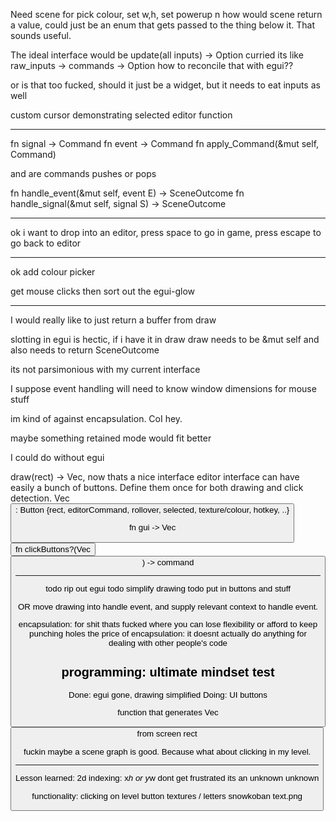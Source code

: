 Need scene for pick colour, set w,h, set powerup n
how would scene return a value, could just be an enum that gets passed to the thing below it. That sounds useful.

The ideal interface would be update(all inputs) -> Option<SceneOutcome>
curried its like raw_inputs -> commands -> Option<SceneOutcome>
how to reconcile that with egui??

or is that too fucked, should it just be a widget, but it needs to eat inputs as well

custom cursor demonstrating selected editor function

-------------
fn signal -> Command
fn event -> Command
fn apply_Command(&mut self, Command)

and are commands pushes or pops

fn handle_event(&mut self, event E) -> SceneOutcome
fn handle_signal(&mut self, signal S) -> SceneOutcome

-----

ok i want to drop into an editor, press space to go in game, press escape to go back to editor

-----

ok add colour picker

get mouse clicks
then sort out the egui-glow

-------

I would really like to just return a buffer from draw

slotting in egui is hectic, if i have it in draw draw needs to be &mut self
and also needs to return SceneOutcome

its not parsimonious with my current interface

I suppose event handling will need to know window dimensions for mouse stuff

im kind of against encapsulation. CoI hey.

maybe something retained mode would fit better

I could do without egui

draw(rect) -> Vec<float>, now thats a nice interface
editor interface can have easily a bunch of buttons. Define them once for both drawing and click detection.
Vec<button>: Button {rect, editorCommand, rollover, selected, texture/colour, hotkey, ..}

fn gui -> Vec<button>
fn clickButtons?(Vec<button>) -> command

------
todo rip out egui
todo simplify drawing
todo put in buttons and stuff

OR move drawing into handle event, and supply relevant context to handle event.


encapsulation: for shit thats fucked where you can lose flexibility or afford to keep punching holes
the price of encapsulation: it doesnt actually do anything
for dealing with other people's code

programming: ultimate mindset test
-----------------

Done: egui gone, drawing simplified
Doing: UI buttons

function that generates Vec<button> from screen rect

fuckin maybe a scene graph is good. Because what about clicking in my level.


------------
Lesson learned: 
2d indexing: x*h or y*w
dont get frustrated its an unknown unknown



functionality: 
    clicking on level
    button textures / letters
    snowkoban text.png
